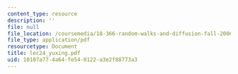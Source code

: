 ```yaml
---
content_type: resource
description: ''
file: null
file_location: /coursemedia/18-366-random-walks-and-diffusion-fall-2006/10107a774a64fe540122a3e2f88773a3_lec24_yuxing.pdf
file_type: application/pdf
resourcetype: Document
title: lec24_yuxing.pdf
uid: 10107a77-4a64-fe54-0122-a3e2f88773a3
---
```

